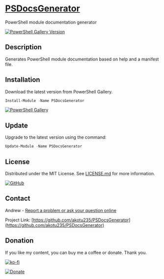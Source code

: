 # [PSDocsGenerator](https://github.com/akotu235/PSDocsGenerator/blob/master/Docs/PSDocsGenerator.md)
PowerShell module documentation generator

[![PowerShell Gallery Version](https://img.shields.io/powershellgallery/v/PSDocsGenerator)](https://www.powershellgallery.com/packages/PSDocsGenerator)

## Description
Generates PowerShell module documentation based on help and a manifest file.

## Installation
Download the latest version from PowerShell Gallery.
```Powershell
Install-Module -Name PSDocsGenerator
```

[![PowerShell Gallery](https://img.shields.io/powershellgallery/dt/PSDocsGenerator)](https://www.powershellgallery.com/packages/PSDocsGenerator)

## Update
Upgrade to the latest version using the command:
```Powershell
Update-Module -Name PSDocsGenerator
```

## License
Distributed under the MIT License. See [LICENSE.md](https://github.com/akotu235/PSDocsGenerator/blob/master/LICENSE.md) for more information.

[![GitHub](https://img.shields.io/github/license/akotu235/PSDocsGenerator)](https://github.com/akotu235/PSDocsGenerator/blob/master/LICENSE.md)

## Contact
Andrew - [Report a problem or ask your question online](https://akotu235.github.io/)

Project Link: [https://github.com/akotu235/PSDocsGenerator](https://github.com/akotu235/PSDocsGenerator)

## Donation

If you like my content, you can buy me a coffee or donate. Thank you.

[![ko-fi](https://img.shields.io/badge/Donate-Buy%20me%20coffee-red)](https://ko-fi.com/C0C5ICZ0I)

[![Donate](https://img.shields.io/badge/Donate-PayPal-green.svg)](https://www.paypal.com/donate/?hosted_button_id=HDU4X9TF9Y5AY)
